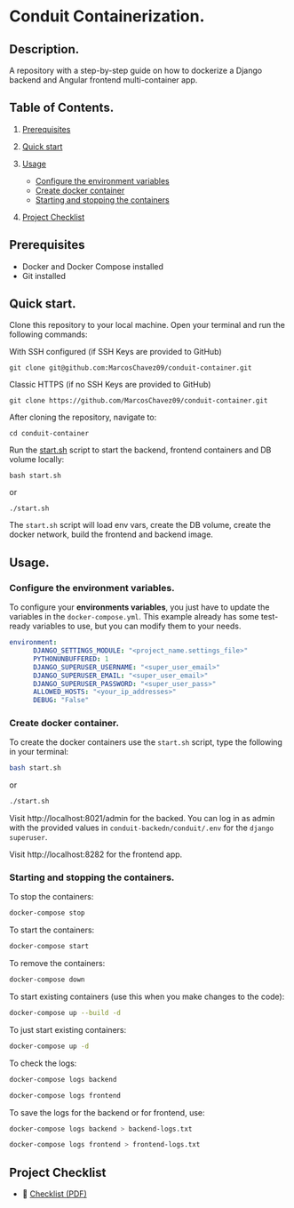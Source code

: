 # Conduit Containerization.

## Description.

A repository with a step-by-step guide on how to dockerize a Django backend and Angular frontend multi-container app.

## Table of Contents.

1. [Prerequisites](#prerequisites)
2. [Quick start](#quick-start)
3. [Usage](#usage)
    - [Configure the environment variables](#configure-the-environment-variables)
    - [Create docker container](#create-docker-container)
    - [Starting and stopping the containers](#starting-and-stopping-the-containers)

4. [Project Checklist](#project-checklist)

## Prerequisites

- Docker and Docker Compose installed
- Git installed

## Quick start.

Clone this repository to your local machine. Open your terminal and run the following commands:

With SSH configured (if SSH Keys are provided to GitHub)
```
git clone git@github.com:MarcosChavez09/conduit-container.git
```
Classic HTTPS (if no SSH Keys are provided to GitHub)
```
git clone https://github.com/MarcosChavez09/conduit-container.git
```
After cloning the repository, navigate to:

```
cd conduit-container
```

Run the [start.sh](start.sh) script to start the backend, frontend containers and DB volume locally:

```
bash start.sh
```

or
```
./start.sh
```

The `start.sh` script will load env vars, create the DB volume, create the docker network, build the frontend and backend image.

## Usage.

### Configure the environment variables.

To configure your **environments variables**, you just have to update the variables in the `docker-compose.yml`. This example already has some test-ready variables to use, but you can modify them to your needs.

```yml
environment:
      DJANGO_SETTINGS_MODULE: "<project_name.settings_file>"
      PYTHONUNBUFFERED: 1
      DJANGO_SUPERUSER_USERNAME: "<super_user_email>"
      DJANGO_SUPERUSER_EMAIL: "<super_user_email>"
      DJANGO_SUPERUSER_PASSWORD: "<super_user_pass>"
      ALLOWED_HOSTS: "<your_ip_addresses>"
      DEBUG: "False"
```

### Create docker container.

To create the docker containers use the `start.sh` script, type the following in your terminal:

```bash
bash start.sh
```

or
```bash
./start.sh
```

Visit http://localhost:8021/admin for the backed. You can log in as admin with the provided values in `conduit-backedn/conduit/.env` for the `django superuser`.

Visit http://localhost:8282 for the frontend app.

### Starting and stopping the containers.

To stop the containers: 
```bash
docker-compose stop
```

To start the containers:
```bash
docker-compose start
```

To remove the containers:
```bash
docker-compose down
```

To start existing containers (use this when you make changes to the code):
```bash
docker-compose up --build -d
```

To just start existing containers:
```bash
docker-compose up -d
```

To check the logs:
```bash
docker-compose logs backend
```

```bash
docker-compose logs frontend
```
To save the logs for the backend or for frontend, use:

```bash
docker-compose logs backend > backend-logs.txt
```

```bash
docker-compose logs frontend > frontend-logs.txt
```

## Project Checklist

- 📄 [Checklist (PDF)](documentation/checklist.pdf)